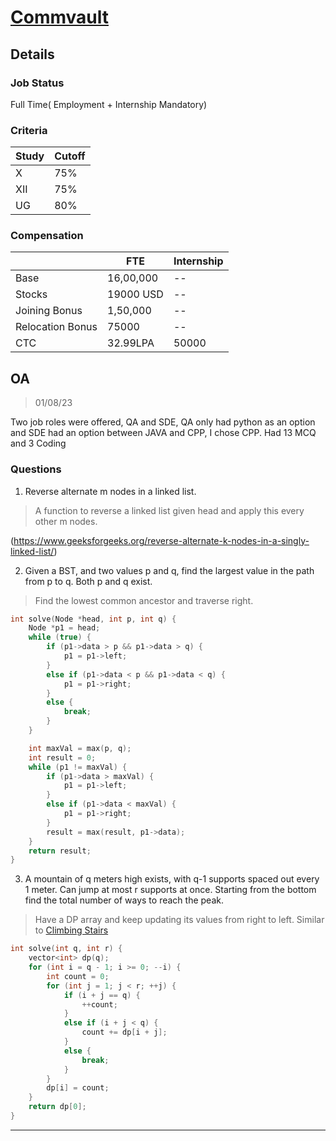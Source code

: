 # [Commvault](https://www.commvault.com/)


## Details

### Job Status

Full Time( Employment + Internship Mandatory)

### Criteria

|Study|Cutoff|
|-----|------|
|X|75%|
|XII|75%|
|UG|80%|


### Compensation

||FTE|Internship|
|--|-----|------|
|Base|16,00,000|--|
|Stocks|19000 USD|--|
|Joining Bonus|1,50,000|--|
|Relocation Bonus|75000|--|
|CTC|32.99LPA|50000|

## OA

> 01/08/23

Two job roles were offered, QA and SDE, QA only had python as an option and SDE had an option between JAVA and CPP, I chose CPP. Had 13 MCQ and 3 Coding

### Questions

1. Reverse alternate m nodes in a linked list.

> A function to reverse a linked list given head and apply this every other m nodes.

(https://www.geeksforgeeks.org/reverse-alternate-k-nodes-in-a-singly-linked-list/)

2. Given a BST, and two values p and q, find the largest value in the path from p to q. Both p and q exist.

> Find the lowest common ancestor and traverse right.

```cpp
int solve(Node *head, int p, int q) {
    Node *p1 = head;
    while (true) {
        if (p1->data > p && p1->data > q) {
            p1 = p1->left;
        }
        else if (p1->data < p && p1->data < q) {
            p1 = p1->right;
        }
        else {
            break;
        }
    }

    int maxVal = max(p, q);
    int result = 0;
    while (p1 != maxVal) {
        if (p1->data > maxVal) {
            p1 = p1->left;
        }
        else if (p1->data < maxVal) {
            p1 = p1->right;
        }
        result = max(result, p1->data);
    }
    return result;
}
```

3. A mountain of q meters high exists, with q-1 supports spaced out every 1 meter. Can jump at most r supports at once. Starting from the bottom find the total number of ways to reach the peak.

> Have a DP array and keep updating its values from right to left. Similar to [Climbing Stairs](https://leetcode.com/problems/climbing-stairs/)

```cpp
int solve(int q, int r) {
    vector<int> dp(q);
    for (int i = q - 1; i >= 0; --i) {
        int count = 0;
        for (int j = 1; j < r; ++j) {
            if (i + j == q) {
                ++count;
            }
            else if (i + j < q) {
                count += dp[i + j];
            }
            else {
                break;
            }
        }
        dp[i] = count;
    }
    return dp[0];
}
```
---
